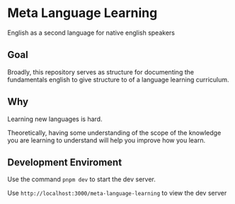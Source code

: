 # Meta Language Learning

English as a second language for native english speakers

## Goal

Broadly, this repository serves as structure for documenting the fundamentals english to give structure to of a language learning curriculum. 

## Why

Learning new languages is hard.

Theoretically, having some understanding of the scope of the knowledge you are learning to understand will help you improve how you learn.

## Development Enviroment

Use the command `pnpm dev` to start the dev server.

Use `http://localhost:3000/meta-language-learning` to view the dev server
